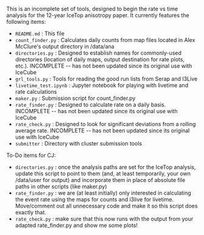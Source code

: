 This is an incomplete set of tools, designed to begin the rate vs time analysis
for the 12-year IceTop anisotropy paper. It currently features the following
items:

- `README.md` : This file
- `count_finder.py` : Calculates daily counts from map files located in Alex
  McClure's output directory in /data/ana
- `directories.py` : Designed to establish names for commonly-used directories
  (location of daily maps, output destination for rate plots, etc.). INCOMPLETE
-- has not been updated since its original use with IceCube
- `grl_tools.py` : Tools for reading the good run lists from Serap and I3Live
- `livetime_test.ipynb` : Jupyter notebook for playing with livetime and rate
  calculations
- `maker.py` : Submission script for count_finder.py
- `rate_finder.py` : Designed to calculate rate on a daily basis. INCOMPLETE --
  has not been updated since its original use with IceCube
- `rate_check.py` : Designed to look for significant deviations from a rolling
  average rate. INCOMPLETE -- has not been updated since its original use with
IceCube
- `submitter` : Directory with cluster submission tools


To-Do items for CJ:
- `directories.py` : once the analysis paths are set for the IceTop analysis,
  update this script to point to them (and, at least temporarily, your own
/data/user for output) and incorporate them in place of absolute file paths in
other scripts (like maker.py)
- `rate_finder.py` : we are (at least initially) only interested in calculating
  the event rate using the maps for counts and i3live for livetime.
Move/comment out all unnecessary code and make it so this script does exactly
that.
- `rate_check.py` : make sure that this now runs with the output from your
  adapted rate_finder.py and show me some plots!
